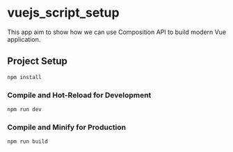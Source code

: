 # vuejs_script_setup

This app aim to show how we can use Composition API to build modern Vue application.

## Project Setup

```sh
npm install
```

### Compile and Hot-Reload for Development

```sh
npm run dev
```

### Compile and Minify for Production

```sh
npm run build
```
